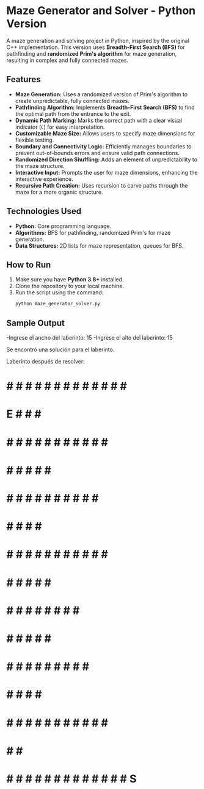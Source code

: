 # Maze Generator and Solver - Python Version

A maze generation and solving project in Python, inspired by the original C++ implementation. This version uses **Breadth-First Search (BFS)** for pathfinding and **randomized Prim's algorithm** for maze generation, resulting in complex and fully connected mazes.

## Features
- **Maze Generation:** Uses a randomized version of Prim's algorithm to create unpredictable, fully connected mazes.
- **Pathfinding Algorithm:** Implements **Breadth-First Search (BFS)** to find the optimal path from the entrance to the exit.
- **Dynamic Path Marking:** Marks the correct path with a clear visual indicator (`C`) for easy interpretation.
- **Customizable Maze Size:** Allows users to specify maze dimensions for flexible testing.
- **Boundary and Connectivity Logic:** Efficiently manages boundaries to prevent out-of-bounds errors and ensure valid path connections.
- **Randomized Direction Shuffling:** Adds an element of unpredictability to the maze structure.
- **Interactive Input:** Prompts the user for maze dimensions, enhancing the interactive experience.
- **Recursive Path Creation:** Uses recursion to carve paths through the maze for a more organic structure.

## Technologies Used
- **Python:** Core programming language.
- **Algorithms:** BFS for pathfinding, randomized Prim's for maze generation.
- **Data Structures:** 2D lists for maze representation, queues for BFS.

## How to Run
1. Make sure you have **Python 3.8+** installed.
2. Clone the repository to your local machine.
3. Run the script using the command:
   ```bash
   python maze_generator_solver.py

## Sample Output
-Ingrese el ancho del laberinto: 15
-Ingrese el alto del laberinto: 15

Se encontró una solución para el laberinto.

Laberinto después de resolver:
# # # # # # # # # # # # # # #
# E   #       #       #     #
# # # # # # # # # #   # #   #
#       #   #     #   #   # #
# # #   #   # # # #   # # # #
#   #   #   #     #         #
#   #   # # # # # # # # # # #
#   #   #   #       #   #   #
#   #   #   # # #   #   # # #
#   #   #   #   #   #       #
#   #   # # #   # # # # #   #
#   #       #   #         # #
#   # # # # # # # # # # #   #
#     #           #         #
# # # # # # # # # # # # # # S

